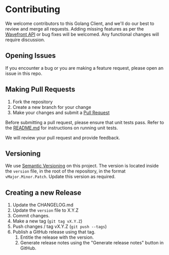 # Contributing

We welcome contributors to this Golang Client, and we'll do our best to review and merge all requests.
Adding missing features as per the [Wavefront API](https://www.wavefront.com/api/) or bug fixes will be welcomed.
Any functional changes will require discussion.

## Opening Issues
If you encounter a bug or you are making a feature request, please open an issue in this repo.

## Making Pull Requests
1. Fork the repository
1. Create a new branch for your change
1. Make your changes and submit a [Pull Request](https://help.github.com/articles/creating-a-pull-request-from-a-fork/)

Before submitting a pull request, please ensure that unit tests pass. Refer to the [README.md](./README.md) for instructions on running unit tests.

We will review your pull request and provide feedback.

## Versioning

We use [Semantic Versioning](http://semver.org/) on this project. The version is located inside the `version` file, in the root of the repository, in the format `vMajor.Minor.Patch`. Update this version as required.

## Creating a new Release

1. Update the CHANGELOG.md
1. Update the `version` file to X.Y.Z
1. Commit changes.
1. Make a new tag (`git tag vX.Y.Z`)
1. Push changes / tag vX.Y.Z (`git push --tags`)
1. Publish a GitHub release using that tag.
    1. Entitle the release with the version.
    1. Generate release notes using the "Generate release notes" button in GitHub.